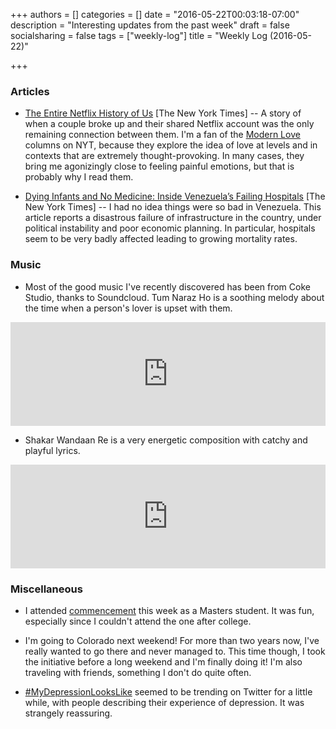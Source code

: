 +++
authors = []
categories = []
date = "2016-05-22T00:03:18-07:00"
description = "Interesting updates from the past week"
draft = false
socialsharing = false
tags = ["weekly-log"]
title = "Weekly Log (2016-05-22)"

+++

### Articles

- [The Entire Netflix History of Us](http://www.nytimes.com/2016/05/01/fashion/modern-love-netflix-relationship.html) [The New York Times] -- A story of when a couple broke up and their shared Netflix account was the only remaining connection between them. I'm a fan of the [Modern Love](http://www.nytimes.com/column/modern-love) columns on NYT, because they explore the idea of love at levels and in contexts that are extremely thought-provoking. In many cases, they bring me agonizingly close to feeling painful emotions, but that is probably why I read them.

- [Dying Infants and No Medicine: Inside Venezuela’s Failing Hospitals](http://www.nytimes.com/2016/05/16/world/americas/dying-infants-and-no-medicine-inside-venezuelas-failing-hospitals.html) [The New York Times] -- I had no idea things were so bad in Venezuela. This article reports a disastrous failure of infrastructure in the country, under political instability and poor economic planning. In particular, hospitals seem to be very badly affected leading to growing mortality rates.

### Music
- Most of the good music I've recently discovered has been from Coke Studio, thanks to Soundcloud. Tum Naraz Ho is a soothing melody about the time when a person's lover is upset with them.

<iframe width="100%" height="166" scrolling="no" frameborder="no" src="https://w.soundcloud.com/player/?url=https%3A//api.soundcloud.com/tracks/168257758&amp;color=ff5500&amp;auto_play=false&amp;hide_related=false&amp;show_comments=true&amp;show_user=true&amp;show_reposts=false"></iframe>

- Shakar Wandaan Re is a very energetic composition with catchy and playful lyrics.

<iframe width="100%" height="166" scrolling="no" frameborder="no" src="https://w.soundcloud.com/player/?url=https%3A//api.soundcloud.com/tracks/171491148&amp;color=ff5500&amp;auto_play=false&amp;hide_related=false&amp;show_comments=true&amp;show_user=true&amp;show_reposts=false"></iframe>

### Miscellaneous
- I attended [commencement](https://twitter.com/nishanttotla/status/732313216768843776) this week as a Masters student. It was fun, especially since I couldn't attend the one after college.

- I'm going to Colorado next weekend! For more than two years now, I've really wanted to go there and never managed to. This time though, I took the initiative before a long weekend and I'm finally doing it! I'm also traveling with friends, something I don't do quite often.

- [#MyDepressionLooksLike](https://twitter.com/hashtag/MyDepressionLooksLike?src=hash) seemed to be trending on Twitter for a little while, with people describing their experience of depression. It was strangely reassuring.
